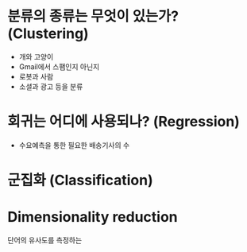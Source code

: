 # 분류의 종류는 무엇이 있는가? (Clustering)
* 개와 고양이
* Gmail에서 스팸인지 아닌지
* 로봇과 사람
* 소셜과 광고 등을 분류

# 회귀는 어디에 사용되나? (Regression)
* 수요예측을 통한 필요한 배송기사의 수

# 군집화 (Classification)

# Dimensionality reduction
단어의 유사도를 측정하는
